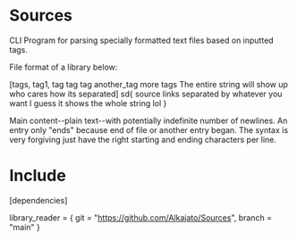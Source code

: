 # Sources
CLI Program for parsing specially formatted text files based on inputted tags.

File format of a library below:

[tags, tag1, tag tag tag another_tag more tags The entire string will show up who cares how its separated]
sd{ source links separated by whatever you want I guess it shows the whole string lol }

Main content--plain text--with potentially indefinite number of newlines.
An entry only "ends" because end of file or another entry began.
The syntax is very forgiving just have the right starting and ending characters per line.

# Include 
[dependencies]

library_reader = { git = "https://github.com/Alkajato/Sources", branch = "main" }
